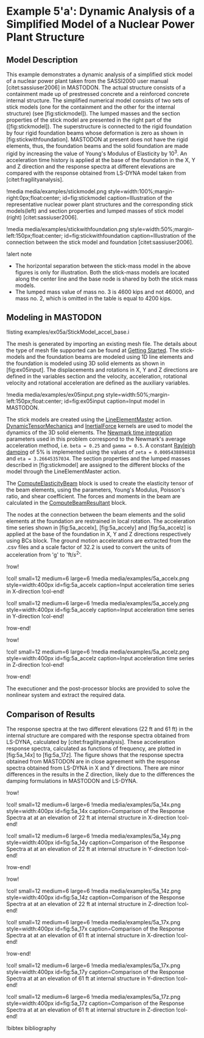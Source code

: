 # Example 5'a': Dynamic Analysis of a Simplified Model of a Nuclear Power Plant Structure

## Model Description

This example demonstrates a dynamic analysis of a simplified stick model of a nuclear power plant taken from the SASSI2000 user manual [citet:sassiuser2006]
in MASTODON. The actual structure consists of a containment made up of prestressed concrete and a reinforced concrete internal structure. The simplified numerical model consists of two sets of stick models (one for the containment and the other for the internal structure) (see [fig:stickmodel]). The lumped masses and the section properties of the stick model are presented in the right part of the ([fig:stickmodel]). The superstructure is connected to the rigid foundation by four rigid foundation beams whose deformation is zero as shown in [fig:stickwithfoundation]. MASTODON at present does not have the rigid elements, thus, the foundation beams and the solid foundation are made rigid by increasing the value of Young's Modulus of Elasticity by ${10}^3$. An acceleration time history is applied at the base of the foundation in the X, Y and Z direction and the response spectra at different elevations are compared with the response obtained from LS-DYNA model taken from [citet:fragilityanalysis].

!media media/examples/stickmodel.png
       style=width:100%;margin-right:0px;float:center;
       id=fig:stickmodel
       caption=Illustration of the representative nuclear power plant structures and the corresponding stick models(left) and section properties and lumped masses of stick model (right) [citet:sassiuser2006].

!media media/examples/stickwithfoundation.png
       style=width:50%;margin-left:150px;float:center;
       id=fig:stickwithfoundation
       caption=Illustration of the connection between the stick model and foundation [citet:sassiuser2006].             

!alert note
- The horizontal separation between the stick-mass model in the above figures is only for illustration. Both the stick-mass models are located along the center line and the base node is shared by both the stick mass models.
- The lumped mass value of mass no. 3 is 4600 kips and not 46000, and mass no. 2, which is omitted in the table is equal to 4200 kips.

## Modeling in MASTODON

!listing examples/ex05a/StickModel_accel_base.i

The mesh is generated by importing an existing mesh file. The details about the type of mesh file supported can be found at [Getting Started](manuals/user/index.md). The stick-models and the foundation beams are modeled using 1D line elements and the foundation is modeled using 3D solid elements as shown in [fig:ex05input]. The displacements and rotations in X, Y and Z directions are defined in the variables section and the velocity, acceleration, rotational velocity and rotational acceleration are defined as the auxiliary variables.

!media media/examples/ex05input.png
       style=width:50%;margin-left:150px;float:center;
       id=fig:ex05input
       caption=Input model in MASTODON.


 The stick models are created using the [LineElementMaster](syntax/Modules/TensorMechanics/index.md) action. [DynamicTensorMechanics](syntax/index.md) and [InertialForce](syntax/index.md) kernels are used to model the dynamics of the 3D solid elements. The [Newmark time integration](manuals/theory/index.md) parameters used in this problem correspond to the Newmark's average acceleration method, i.e. `beta = 0.25` and `gamma = 0.5`. A constant [Rayleigh damping](manuals/theory/index.md) of 5% is implemented using the values of `zeta = 0.0005438894818` and `eta = 3.26645357034`. The section properties and the lumped masses described in [fig:stickmodel] are assigned to the different blocks of the model through the LineElementMaster action.

The [ComputeElasticityBeam](syntax/index.md) block is used to create the elasticity tensor of the beam elements, using the parameters, Young's Modulus, Poisson's ratio, and shear coefficient. The forces and moments in the beam are calculated in the [ComputeBeamResultant](syntax/index.md) block.

The nodes at the connection between the beam elements and the solid elements at the foundation are restrained in local rotation. The acceleration time series shown in [fig:5a_accelx], [fig:5a_accely] and [fig:5a_accelz]  is applied at the base of the foundation in X, Y and Z directions respectively using BCs block. The ground motion accelerations are extracted from the .csv files and a scale factor of 32.2 is used to convert the units of acceleration from 'g' to 'ft/${s}^2$'.

!row!

!col! small=12 medium=6 large=6
!media media/examples/5a_accelx.png
       style=width:400px id=fig:5a_accelx
       caption=Input acceleration time series in X-direction
!col-end!

!col! small=12 medium=6 large=6
!media media/examples/5a_accely.png
       style=width:400px id=fig:5a_accely
       caption=Input acceleration time series in Y-direction
!col-end!

!row-end!

!row!

!col! small=12 medium=6 large=6
!media media/examples/5a_accelz.png
       style=width:400px id=fig:5a_accelz
       caption=Input acceleration time series in Z-direction
!col-end!

!row-end!

The executioner and the post-processor blocks are provided to solve the nonlinear system and extract the required data.

## Comparison of Results

The response spectra at the two different elevations (22 ft and 61 ft) in the internal structure are compared with the response spectra obtained from LS-DYNA, calculated by [citet:fragilityanalysis]. These acceleration response spectra, calculated as functions of frequency, are plotted in [fig:5a_14x] to [fig:5a_17z]. The figure shows that the response spectra obtained from MASTODON are in close agreement with the response spectra obtained from LS-DYNA in X and Y directions. There are minor differences in the results in the Z direction, likely due to the differences the damping formulations in MASTODON and LS-DYNA.

!row!

!col! small=12 medium=6 large=6
!media media/examples/5a_14x.png
       style=width:400px id=fig:5a_14x
       caption=Comparison of the Response Spectra at at an elevation of 22 ft at internal structure in X-direction
!col-end!

!col! small=12 medium=6 large=6
!media media/examples/5a_14y.png
       style=width:400px id=fig:5a_14y
       caption=Comparison of the Response Spectra at at an elevation of 22 ft at internal structure in Y-direction
!col-end!

!row-end!

!row!

!col! small=12 medium=6 large=6
!media media/examples/5a_14z.png
       style=width:400px id=fig:5a_14z
       caption=Comparison of the Response Spectra at at an elevation of 22 ft at internal structure in Z-direction
!col-end!

!col! small=12 medium=6 large=6
!media media/examples/5a_17x.png
       style=width:400px id=fig:5a_17x
       caption=Comparison of the Response Spectra at at an elevation of 61 ft at internal structure in X-direction
!col-end!

!row-end!

!col! small=12 medium=6 large=6
!media media/examples/5a_17x.png
       style=width:400px id=fig:5a_17y
       caption=Comparison of the Response Spectra at at an elevation of 61 ft at internal structure in Y-direction
!col-end!

!col! small=12 medium=6 large=6
!media media/examples/5a_17z.png
       style=width:400px id=fig:5a_17z
       caption=Comparison of the Response Spectra at at an elevation of 61 ft at internal structure in Z-direction
!col-end!



!bibtex bibliography
